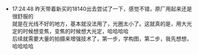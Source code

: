 
- 17:24:48 昨天带着新买的18140出去尝试了一下，感觉不错，原厂用起来还是很舒服的<br>就是在光线不好的地方，基本就没法用了，光圈太小了。这就真的是，用大光定的时候想变焦，变焦的时候想大光定，哈哈哈哈<br>后续就需要大量的拍摄来增强技术了，第一步，学构图，第二步，我先想想，哈哈哈哈